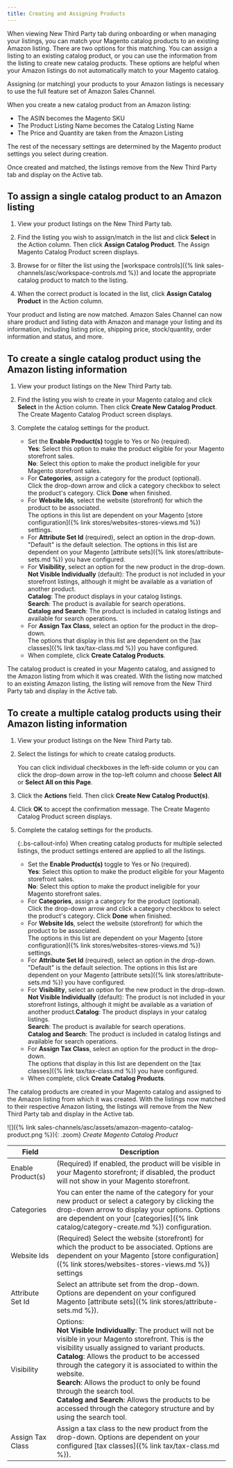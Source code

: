 ```yaml
---
title: Creating and Assigning Products
---
```



When viewing New Third Party tab during onboarding or when managing your listings, you can match your Magento catalog products to an existing Amazon listing. There are two options for this matching. You can assign a listing to an existing catalog product, or you can use the information from the listing to create new catalog products. These options are helpful when your Amazon listings do not automatically match to your Magento catalog.

Assigning (or matching) your products to your Amazon listings is necessary to use the full feature set of Amazon Sales Channel.

When you create a new catalog product from an Amazon listing:

- The ASIN becomes the Magento SKU
- The Product Listing Name becomes the Catalog Listing Name
- The Price and Quantity are taken from the Amazon Listing

The rest of the necessary settings are determined by the Magento product settings you select during creation.

Once created and matched, the listings remove from the New Third Party tab and display on the Active tab.

## To assign a single catalog product to an Amazon listing

1. View your product listings on the New Third Party tab.

1. Find the listing you wish to assign/match in the list and click **Select** in the Action column. Then click **Assign Catalog Product**. The Assign Magento Catalog Product screen displays.

1. Browse for or filter the list using the [workspace controls]({% link sales-channels/asc/workspace-controls.md %}) and locate the appropriate catalog product to match to the listing.

1. When the correct product is located in the list, click **Assign Catalog Product** in the Action column.

Your product and listing are now matched. Amazon Sales Channel can now share product and listing data with Amazon and manage your listing and its information, including listing price, shipping price, stock/quantity, order information and status, and more.

## To create a single catalog product using the Amazon listing information

1. View your product listings on the New Third Party tab.

1. Find the listing you wish to create in your Magento catalog and click **Select** in the Action column. Then click **Create New Catalog Product**. The Create Magento Catalog Product screen displays.

1. Complete the catalog settings for the product.

    - Set the **Enable Product(s)** toggle to Yes or No (required).
<br />**Yes**: Select this option to make the product eligible for your Magento storefront sales.<br />**No**: Select this option to make the product ineligible for your Magento storefront sales.
    - For **Categories**, assign a category for the product (optional).
<br />Click the drop-down arrow and click a category checkbox to select the product's category. Click **Done** when finished.
    - For **Website Ids**, select the website (storefront) for which the product to be associated.
<br />The options in this list are dependent on your Magento [store configuration]({% link stores/websites-stores-views.md %}) settings.
    - For **Attribute Set Id** (required), select an option in the drop-down.
<br />"Default" is the default selection. The options in this list are dependent on your Magento [attribute sets]({% link stores/attribute-sets.md %}) you have configured.
    - For **Visibility**, select an option for the new product in the drop-down.
<br />**Not Visible Individually** (default): The product is not included in your storefront listings, although it might be available as a variation of another product.<br />**Catalog**: The product displays in your catalog listings.<br />**Search**: The product is available for search operations.<br />**Catalog and Search**: The product is included in catalog listings and available for search operations.
    - For **Assign Tax Class**, select an option for the product in the drop-down.
<br />The options that display in this list are dependent on the [tax classes]({% link tax/tax-class.md %}) you have configured.
    -  When complete, click **Create Catalog Products**.

The catalog product is created in your Magento catalog, and assigned to the Amazon listing from which it was created. With the listing now matched to an existing Amazon listing, the listing will remove from the New Third Party tab and display in the Active tab.

## To create a multiple catalog products using their Amazon listing information

1. View your product listings on the New Third Party tab.

1. Select the listings for which to create catalog products.

     You can click individual checkboxes in the left-side column or you can click the drop-down arrow in the top-left column and choose **Select All** or **Select All on this Page**.

1. Click the **Actions** field. Then click **Create New Catalog Product(s)**.

1. Click **OK** to accept the confirmation message. The Create Magento Catalog Product screen displays.

1. Complete the catalog settings for the products.

     {:.bs-callout-info}
     When creating catalog products for multiple selected listings, the product settings entered are applied to all the listings.

    - Set the **Enable Product(s)** toggle to Yes or No (required).
<br />**Yes**: Select this option to make the product eligible for your Magento storefront sales.<br />**No**: Select this option to make the product ineligible for your Magento storefront sales.
    - For **Categories**, assign a category for the product (optional).
<br />Click the drop-down arrow and click a category checkbox to select the product's category. Click **Done** when finished.
    - For **Website Ids**, select the website (storefront) for which the product to be associated.
<br />The options in this list are dependent on your Magento [store configuration]({% link stores/websites-stores-views.md %}) settings.
    - For **Attribute Set Id** (required), select an option in the drop-down.
<br />"Default" is the default selection. The options in this list are dependent on your Magento [attribute sets]({% link stores/attribute-sets.md %}) you have configured.
    - For **Visibility**, select an option for the new product in the drop-down.
<br />**Not Visible Individually** (default): The product is not included in your storefront listings, although it might be available as a variation of another product.**Catalog**: The product displays in your catalog listings.<br />**Search**: The product is available for search operations.<br />**Catalog and Search**: The product is included in catalog listings and available for search operations.
    - For **Assign Tax Class**, select an option for the product in the drop-down.
<br />The options that display in this list are dependent on the [tax classes]({% link tax/tax-class.md %}) you have configured.
    - When complete, click **Create Catalog Products**.

The catalog products are created in your Magento catalog and assigned to the Amazon listing from which it was created. With the listings now matched to their respective Amazon listing, the listings will remove from the New Third Party tab and display in the Active tab.

![]({% link sales-channels/asc/assets/amazon-magento-catalog-product.png %}){: .zoom}
_Create Magento Catalog Product_

|Field|Description|
|--- |--- |
|Enable Product(s)|(Required) If enabled, the product will be visible in your Magento storefront; if disabled, the product will not show in your Magento storefront.|
|Categories|You can enter the name of the category for your new product or select a category by clicking the drop-down arrow to display your options. Options are dependent on your [categories]({% link catalog/category-create.md %}) configuration.|
|Website Ids|(Required) Select the website (storefront) for which the product to be associated. Options are dependent on your Magento [store configuration]({% link stores/websites-stores-views.md %}) settings|
|Attribute Set Id|Select an attribute set from the drop-down. Options are dependent on your configured Magento [attribute sets]({% link stores/attribute-sets.md %}).|
|Visibility|Options:<br/>**Not Visible Individually**: The product will not be visible in your Magento storefront. This is the visibility usually assigned to variant products.<br/>**Catalog**: Allows the product to be accessed through the category it is associated to within the website.<br/>**Search**: Allows the product to only be found through the search tool.<br/>**Catalog and Search**: Allows the products to be accessed through the category structure and by using the search tool.|
|Assign Tax Class|Assign a tax class to the new product from the drop-down. Options are dependent on your configured [tax classes]({% link tax/tax-class.md %}).|
